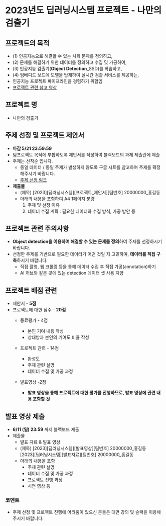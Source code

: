 # 2023년도 딥러닝시스템 프로젝트 - 나만의 검출기 

## 프로젝트의 목적
- (1) 인공지능으로 해결할 수 있는 사회 문제를 정의하고, 
- (2) 문제를 해결하기 위한 데이터를 정의하고 수집 및 가공하여, 
- (3) 인공지능 검출기(**Object Detection**_SSD)를 학습하고,
- (4) 임베디드 보드에 모델을 탑재하여 실시간 검출 서비스를 제공하는,
-  인공지능 프로젝트 파이프라인을 경험하기 위함임
-  [프로젝트 관련 참고 영상](https://youtu.be/gQJ26B8AH5E)

## 프로젝트 명
- 나만의 검출기


## 주제 선정 및 프로젝트 제안서 
  - **마감 5/21 23:59:59**
  - 텀프로젝트 목적에 부합하도록 제안서를 작성하여 블랙보드의 과제 제출란에 제출
  - 주제는 선착순 입니다.
    - 동일 데이터 / 동일 주제가 발생하지 않도록 구글 시트를 참고하여 주제를 확정해주시기 바랍니다.
    - [주제 선정 링크](https://docs.google.com/spreadsheets/d/1F5zMUc0lWPQm8HMXTtpL6TFpirXIFs84I1d99vtk6Pg/edit?usp=sharing)
  - **제출물**
      - (제목) [2023][딥러닝시스템][프로젝트_제안서][팀번호] 20000000_홍길동
      - 아래의 내용을 포함하여 A4 1페이지 분량
          1. 주제 및 선정 이유
          2. 데이터 수집 계획
             : 필요한 데이터와 수집 방식, 가공 방안 등
             


## 프로젝트 관련 주의사항

- **Object detection을 이용하여 해결할 수 있는 문제를 정의**하여 주제를 선정하시기 바랍니다.
- 선정한 주제를 기반으로 필요한 데이터가 어떤 것일 지 고민하여, **데이터를 직접 구축**하시기 바랍니다.
  - 직접 촬영, 웹 크롤링 등을 통해 데이터 수집 후 직접 가공(annotation)하기
  - AI 허브와 같은 곳에 있는 detection 데이터 셋 사용 지양



## 프로젝트 배점 관련
- 제안서 - **5점**
- 프로젝트에 대한 점수 - **20점**
  - 동료평가 - 4점
    - 본인 기여 내용 작성
    - 상대방과 본인의 기여도 비율 작성

  - 프로젝트 관련 - 14점
    - 완성도
    - 주제 관련 설명
    - 데이터 수집 및 가공 과정

  - 발표영상 -2점
	* **발표 영상을 통해 프로젝트에 대한 평가를 진행하므로, 발표 영상에 관련 내용 포함할 것**

## 발표 영상 제출
- **6/11 (일) 23:59** 까지 블랙보드 제출
- 제출물
  - 발표 자료 & 발표 영상
  - (제목) [2023][딥러닝시스템][발표영상][팀번호] 20000000_홍길동 <br/>
           [2023][딥러닝시스템][발표자료][팀번호] 20000000_홍길동
  - 아래의 내용을 포함
    - 주제  관련 설명
    - 데이터 수집 및 가공 과정
    - 프로젝트 진행 과정
    - 시연 영상 등
  
### 코멘트
- 주제 선정 및 프로젝트 진행에 어려움이 있으신 분들은 대면 강의 및 슬랙을 이용해주시기 바랍니다.

